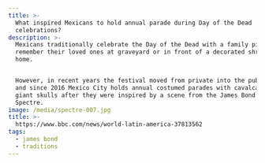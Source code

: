 ```yaml
---
title: >-
  What inspired Mexicans to hold annual parade during Day of the Dead
  celebrations?
description: >-
  Mexicans traditionally celebrate the Day of the Dead with a family picnic to
  remember their loved ones at graveyard or in front of a decorated shrine at
  home.


  However, in recent years the festival moved from private into the public eye,
  and since 2016 Mexico City holds annual costumed parades with cavalcade of
  giant skulls after they were inspired by a scene from the James Bond movie
  Spectre.
image: /media/spectre-007.jpg
title: >-
  https://www.bbc.com/news/world-latin-america-37813562
tags:
  - james bond
  - traditions
---
```


